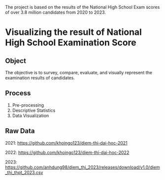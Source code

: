 The project is based on the results of the National High School Exam scores of over 3.8 million candidates from 2020 to 2023. 
# Visualizing the result of National High School Examination Score 
## Object 
The objective is to survey, compare, evaluate, and visually represent the examination results of candidates.
## Process
1.  Pre-processing
2.  Descriptive Statistics
3.  Data Visualization 
## Raw Data
2021: https://github.com/khoingo123/diem-thi-dai-hoc-2021

2022: https://github.com/khoingo123/diem-thi-dai-hoc-2022

2023: https://github.com/anhdung98/diem_thi_2023/releases/download/v1.0/diem_thi_thpt_2023.csv

